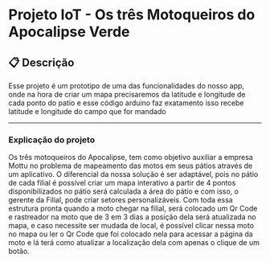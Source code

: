 # Projeto IoT - Os três Motoqueiros do Apocalipse Verde

## 📋 Descrição

Esse projeto é um prototipo de uma das funcionalidades do nosso app, onde na hora de criar um mapa precisaremos da latitude e longitude de cada ponto do patio e esse código arduino faz exatamento isso recebe latitude e longitude do campo que for mandado

---

### Explicação do projeto

Os três motoqueiros do Apocalipse, tem como objetivo auxiliar a empresa Mottu no problema de mapeamento das motos em seus pátios através de um aplicativo.
O diferencial da nossa solução é ser adaptável, pois no pátio de cada filial é possível criar um mapa interativo a partir de 4 pontos disponibilizados no pátio será calculada a área do pátio e com isso, o gerente da Filial, pode criar setores personalizáveis. 
Com toda essa estrutura pronta quando a moto chegar na filial, será colocado um Qr Code e rastreador na moto que de 3 em 3 dias a posição dela será atualizada no mapa, e caso necessite ser mudada de local, é possível clicar nessa moto no mapa ou ler o Qr Code que foi colocado nela para acessar a página da moto e lá terá como atualizar a localização dela com apenas o clique de um botão.
